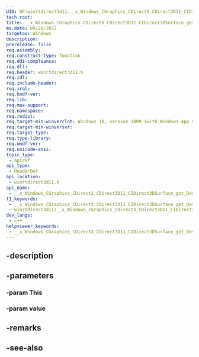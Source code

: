 ```yaml
---
UID: NF:winrtdirect3d11.__x_Windows_CGraphics_CDirectX_CDirect3D11_CIDirect3DSurface_get_Description
tech.root: 
title: __x_Windows_CGraphics_CDirectX_CDirect3D11_CIDirect3DSurface_get_Description
ms.date: 09/20/2022
targetos: Windows
description: 
prerelease: false
req.assembly: 
req.construct-type: function
req.ddi-compliance: 
req.dll: 
req.header: winrtdirect3d11.h
req.idl: 
req.include-header: 
req.irql: 
req.kmdf-ver: 
req.lib: 
req.max-support: 
req.namespace: 
req.redist: 
req.target-min-winverclnt: Windows 10, version 1809 (with Windows App SDK 1.0 Preview 1 or later)
req.target-min-winversvr: 
req.target-type: 
req.type-library: 
req.umdf-ver: 
req.unicode-ansi: 
topic_type:
 - apiref
api_type:
 - HeaderDef
api_location:
 - winrtdirect3d11.h
api_name:
 - __x_Windows_CGraphics_CDirectX_CDirect3D11_CIDirect3DSurface_get_Description
f1_keywords:
 - __x_Windows_CGraphics_CDirectX_CDirect3D11_CIDirect3DSurface_get_Description
 - winrtdirect3d11/__x_Windows_CGraphics_CDirectX_CDirect3D11_CIDirect3DSurface_get_Description
dev_langs:
 - c++
helpviewer_keywords:
 - __x_Windows_CGraphics_CDirectX_CDirect3D11_CIDirect3DSurface_get_Description
---
```


## -description

## -parameters

### -param This

### -param value

## -remarks

## -see-also

